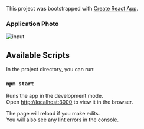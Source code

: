 This project was bootstrapped with [Create React App](https://github.com/facebook/create-react-app).

### Application Photo
![input](https://user-images.githubusercontent.com/28316968/50541814-a7e4eb00-0bbe-11e9-9539-dd23b0ed3b5e.PNG)


## Available Scripts

In the project directory, you can run:

### `npm start`

Runs the app in the development mode.<br>
Open [http://localhost:3000](http://localhost:3000) to view it in the browser.

The page will reload if you make edits.<br>
You will also see any lint errors in the console.


